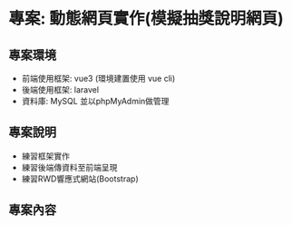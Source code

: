 # 專案: 動態網頁實作(模擬抽獎說明網頁)

## 專案環境  
* 前端使用框架: vue3 (環境建置使用 vue cli)
* 後端使用框架: laravel  
* 資料庫: MySQL 並以phpMyAdmin做管理  

## 專案說明  
* 練習框架實作  
* 練習後端傳資料至前端呈現
* 練習RWD響應式網站(Bootstrap)

## 專案內容


